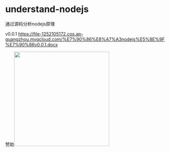 # understand-nodejs
通过源码分析nodejs原理

v0.0.1 https://file-1252105172.cos.ap-guangzhou.myqcloud.com/%E7%90%86%E8%A7%A3nodejs%E5%8E%9F%E7%90%86v0.0.1.docx

赞助<img height="300px" width="300px"  src="https://img-blog.csdnimg.cn/20200831135053466.png?x-oss-process=image/watermark,type_ZmFuZ3poZW5naGVpdGk,shadow_10,text_aHR0cHM6Ly9ibG9nLmNzZG4ubmV0L1RIRUFOQVJLSA==,size_16,color_FFFFFF,t_70#pic_center)" />

